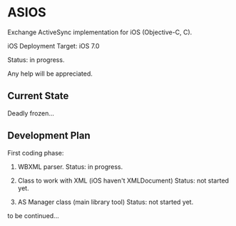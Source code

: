 ASIOS
=====

Exchange ActiveSync implementation for iOS (Objective-C, C).

iOS Deployment Target: iOS 7.0

Status: in progress.

Any help will be appreciated.


Current State
-------------

Deadly frozen...


Development Plan
----------------

First coding phase:

1) WBXML parser.
Status: in progress.

2) Class to work with XML (iOS haven't XMLDocument)
Status: not started yet.

3) AS Manager class (main library tool)
Status: not started yet.

to be continued...
